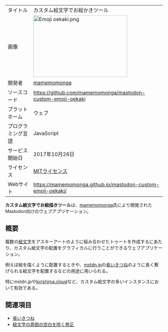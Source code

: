 <div>

|                    |                                                                                                                                                                                                                                                                                                                            |
|--------------------|----------------------------------------------------------------------------------------------------------------------------------------------------------------------------------------------------------------------------------------------------------------------------------------------------------------------------|
| タイトル           | カスタム絵文字でお絵かきツール                                                                                                                                                                                                                                                                                             |
| 画像               | [<img src="/images/thumb/9/94/Emoji_oekaki.png/300px-Emoji_oekaki.png" srcset="/images/thumb/9/94/Emoji_oekaki.png/450px-Emoji_oekaki.png 1.5x, /images/thumb/9/94/Emoji_oekaki.png/600px-Emoji_oekaki.png 2x" width="300" height="197" alt="Emoji oekaki.png" />](/%E3%83%95%E3%82%A1%E3%82%A4%E3%83%AB:Emoji_oekaki.png) |
| 開発者             | [mamemomonga](/Mamemomonga "Mamemomonga")                                                                                                                                                                                                                                                                                  |
| ソースコード       | <a href="https://github.com/mamemomonga/mastodon-custom-emoji-oekaki" rel="nofollow">https://github.com/mamemomonga/mastodon-custom-emoji-oekaki</a>                                                                                                                                                                       |
| プラットホーム     | ウェブ                                                                                                                                                                                                                                                                                                                     |
| プログラミング言語 | JavaScript                                                                                                                                                                                                                                                                                                                 |
| サービス開始日     | 2017年10月26日                                                                                                                                                                                                                                                                                                             |
| ライセンス         | [MITライセンス](/MIT%E3%83%A9%E3%82%A4%E3%82%BB%E3%83%B3%E3%82%B9 "MITライセンス")                                                                                                                                                                                                                                         |
| Webサイト          | <a href="https://mamemomonga.github.io/mastodon-custom-emoji-oekaki/" rel="nofollow">https://mamemomonga.github.io/mastodon-custom-emoji-oekaki/</a>                                                                                                                                                                       |

  
**カスタム絵文字でお絵描きツール**は、[mamemomonga](/Mamemomonga "Mamemomonga")氏により開発されたMastodon向けのウェブアプリケーション。

## 概要

複数の[絵文字](/%E3%82%AB%E3%82%B9%E3%82%BF%E3%83%A0%E7%B5%B5%E6%96%87%E5%AD%97 "カスタム絵文字")をアスキーアートのように組み合わせたトゥートを作成するにあたり、カスタム絵文字の配置をグラフィカルに行うことができるウェブアプリケーション。

例えば絵を描くように配置するときや、[mstdn.jp](/Mstdn.jp "Mstdn.jp")の[長いきつね](/%E9%95%B7%E3%81%84%E3%81%8D%E3%81%A4%E3%81%AD "長いきつね")のように長く繋げられる絵文字を配置するなどの用途に用いられる。

特にmstdn.jpや[kirishima.cloud](/Kirishima.cloud "Kirishima.cloud")など、カスタム絵文字の多いインスタンスにおいて有効である。

## 関連項目

-   [長いきつね](/%E9%95%B7%E3%81%84%E3%81%8D%E3%81%A4%E3%81%AD "長いきつね")
-   [絵文字の周囲の空白を除く修正](/%E7%B5%B5%E6%96%87%E5%AD%97%E3%81%AE%E5%91%A8%E5%9B%B2%E3%81%AE%E7%A9%BA%E7%99%BD%E3%82%92%E9%99%A4%E3%81%8F%E4%BF%AE%E6%AD%A3 "絵文字の周囲の空白を除く修正")

</div>
